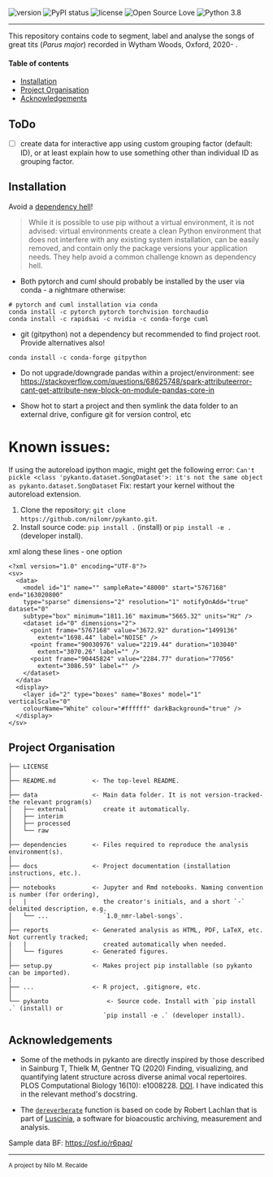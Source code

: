 ![version](https://img.shields.io/badge/package_version-0.1.0-orange)
![PyPI status](https://img.shields.io/pypi/status/ansicolortags.svg)
![license](https://img.shields.io/github/license/mashape/apistatus.svg)
![Open Source Love](https://img.shields.io/badge/open%20source%3F-yes!-lightgrey)
![Python 3.8](https://img.shields.io/badge/python-3.8-brightgreen.svg)

***

This repository contains code to segment, label and analyse the songs of great tits (*Parus major*) recorded in Wytham Woods, Oxford, 2020- .

#### Table of contents
  - [Installation](#installation)
  - [Project Organisation](#project-organisation)
  - [Acknowledgements](#acknowledgements)


## ToDo
- [ ] create data for interactive app using custom grouping factor (default: ID),
      or at least explain how to use something other than individual ID as grouping factor.

## Installation

Avoid a [dependency hell](https://en.wikipedia.org/wiki/Dependency_hell)!
 > While it is possible to use pip without a virtual environment, it is not advised: virtual environments create a clean Python environment that does not interfere with any existing system installation, can be easily removed, and contain only the package versions your application needs. They help avoid a common challenge known as dependency hell.

- Both pytorch and cuml should probably be installed by the user via conda - a nightmare otherwise:

```
# pytorch and cuml installation via conda
conda install -c pytorch pytorch torchvision torchaudio   
conda install -c rapidsai -c nvidia -c conda-forge cuml 
```

- git (gitpython) not a dependency but recommended to find project root. Provide alternatives also! 
```
conda install -c conda-forge gitpython
```

- Do not upgrade/downgrade pandas within a project/environment: see https://stackoverflow.com/questions/68625748/spark-attributeerror-cant-get-attribute-new-block-on-module-pandas-core-in

- Show hot to start a project and then symlink the data folder to an external drive, configure git for version control, etc

# Known issues:
If using the autoreload ipython magic, might get the following error:
`Can't pickle <class 'pykanto.dataset.SongDataset'>: it's not the same object as pykanto.dataset.SongDataset`
Fix: restart your kernel without the autoreload extension.

1. Clone the repository:
`git clone https://github.com/nilomr/pykanto.git`.
2. Install source code:
`pip install .` (install) or `pip install -e .` (developer install).



xml along these lines - one option
```
<?xml version="1.0" encoding="UTF-8"?>
<sv>
  <data>
    <model id="1" name="" sampleRate="48000" start="5767168" end="163020800" 
    type="sparse" dimensions="2" resolution="1" notifyOnAdd="true" dataset="0" 
    subtype="box" minimum="1811.16" maximum="5665.32" units="Hz" />
    <dataset id="0" dimensions="2">
      <point frame="5767168" value="3672.92" duration="1499136" 
        extent="1698.44" label="NOISE" />
      <point frame="90030976" value="2219.44" duration="103040" 
        extent="3070.26" label="" />
      <point frame="90445824" value="2284.77" duration="77056" 
        extent="3086.59" label="" />
    </dataset>
  </data>
  <display>
    <layer id="2" type="boxes" name="Boxes" model="1"  verticalScale="0"  
    colourName="White" colour="#ffffff" darkBackground="true" />
  </display>
</sv>
```
## Project Organisation


    ├── LICENSE
    │
    ├── README.md          <- The top-level README.
    │
    ├── data               <- Main data folder. It is not version-tracked-the relevant program(s)  
    │   ├── external          create it automatically.
    │   ├── interim        
    │   ├── processed      
    │   └── raw            
    │
    ├── dependencies       <- Files required to reproduce the analysis environment(s).
    │
    ├── docs               <- Project documentation (installation instructions, etc.).
    │
    ├── notebooks          <- Jupyter and Rmd notebooks. Naming convention is number (for ordering),
    |   |                     the creator's initials, and a short `-` delimited description, e.g.
    │   └── ...               `1.0_nmr-label-songs`.  
    │                         
    ├── reports            <- Generated analysis as HTML, PDF, LaTeX, etc. Not currently tracked;
    |   |                     created automatically when needed.
    │   └── figures        <- Generated figures.
    │
    ├── setup.py           <- Makes project pip installable (so pykanto can be imported).
    |
    ├── ...                <- R project, .gitignore, etc.
    │
    └── pykanto                <- Source code. Install with `pip install .` (install) or 
                              `pip install -e .` (developer install).

## Acknowledgements

- Some of the methods in pykanto are directly inspired by those described in Sainburg T, Thielk M, Gentner TQ (2020) Finding, visualizing, and quantifying latent structure across diverse animal vocal repertoires. PLOS Computational Biology 16(10): e1008228. [DOI](https://doi.org/10.1371/journal.pcbi.1008228). I have indicated this in the relevant method's docstring.

- The [`dereverberate`](https://github.com/nilomr/pykanto/blob/b11f3b59301f444f8098d76da96cc87bd9cb624b/pykanto/signal/filter.py#L14) function is based on code by Robert Lachlan that is part of [Luscinia](https://rflachlan.github.io/Luscinia/), a software for bioacoustic archiving, measurement and analysis.

Sample data 
BF: https://osf.io/r6paq/


--------

<p><small>A project by Nilo M. Recalde</small></p>
